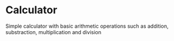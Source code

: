 # Calculator
Simple calculator with basic arithmetic operations such as addition, substraction, multiplication and division
